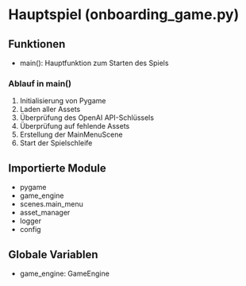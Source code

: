 # Hauptspiel (onboarding_game.py)

## Funktionen
- main(): Hauptfunktion zum Starten des Spiels

### Ablauf in main()
1. Initialisierung von Pygame
2. Laden aller Assets
3. Überprüfung des OpenAI API-Schlüssels
4. Überprüfung auf fehlende Assets
5. Erstellung der MainMenuScene
6. Start der Spielschleife

## Importierte Module
- pygame
- game_engine
- scenes.main_menu
- asset_manager
- logger
- config

## Globale Variablen
- game_engine: GameEngine